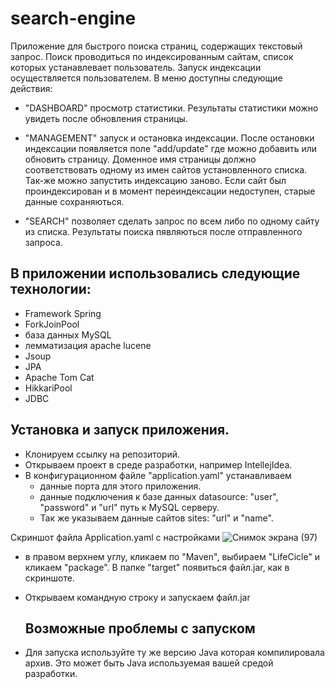 # search-engine

Приложение для быстрого поиска страниц, содержащих текстовый запрос.
Поиск проводиться по индексированным сайтам, список которых устанавлевает пользователь.
Запуск индексации осуществляется пользователем.
В меню доступны следующие действия:
  - "DASHBOARD" просмотр статистики. Результаты статистики можно увидеть после обновления страницы.  
  - "MANAGEMENT" запуск и остановка индексации. После остановки индексации появляется поле "add/update" где можно добавить или обновить страницу.
  Доменное имя страницы должно соответствовать одному из имен сайтов установленного списка. Так-же можно запустить индексацию заново. Если сайт был
  проиндексирован и в момент переиндексации недоступен, старые данные сохраняються.
   
  - "SEARCH" позволяет сделать запрос по всем либо по одному сайту из списка. Результаты поиска пявляються после отправленного запроса.


## В приложении использовались следующие технологии:
  
  - Framework Spring 
  - ForkJoinPool
  - база данных MySQL
  - лемматизация apache lucene
  - Jsoup
  - JPA
  - Apache Tom Cat
  - HikkariPool
  - JDBC

## Установка и запуск приложения.
- Клонируем ссылку на репозиторий.
- Открываем проект в среде разработки, например IntellejIdea.
- В конфигурационном файле "application.yaml" устанавливаем
  - данные порта для этого приложения. 
  - данные подключения к базе данных  datasource: "user", "password" и "url" путь к MySQL серверу.
  - Так же указываем данные сайтов sites: "url" и "name".


Скриншот файла Application.yaml с настройками
![Снимок экрана (97)](https://user-images.githubusercontent.com/95944672/235534425-49381621-2942-49ba-9c78-f64aa2639ce6.png) 

- в правом верхнем углу, кликаем по "Maven", выбираем "LifeCicle" 
    и кликаем
 "package". В папке "target" появиться файл.jar, как в скриншоте.

- Открываем командную строку и запускаем файл.jar
  
  ## Возможные проблемы с запуском
- Для запуска используйте ту же версию Java которая компилировала архив. Это может быть Java используемая вашей средой разработки.
  
  
